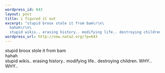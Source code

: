 ```yaml
--- 
wordpress_id: 643
layout: post
title: i figured it out
excerpt: "stupid broox stole it from bam\r\n\
  hahah\r\n\
  stupid wikis.. erasing history.. modifying life.. destroying children. WHY.. WHY.. "
wordpress_url: http://new.nata2.org/?p=643
---
```

stupid broox stole it from bam<br/>
hahah<br/>
stupid wikis.. erasing history.. modifying life.. destroying children. WHY.. WHY.. 
